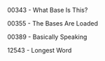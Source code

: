 00343 - What Base Is This?

00355 - The Bases Are Loaded

00389 - Basically Speaking

12543 - Longest Word

